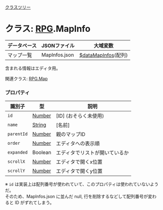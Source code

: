 [クラスツリー](index.md)

# クラス: [RPG](RPG.md).MapInfo

| データベース| JSONファイル | 大域変数 |
| --- | --- | --- |
| マップ一覧 | MapInfos.json | [$dataMapInfos](global.md#datamapInfos-arrayrpgmapInfo)(配列) |

含まれる情報はエディタ用。

関連クラス: [RPG.Map](RPG.Map.md)


### プロパティ

| 識別子 | 型 | 説明 |
| --- | --- | --- |
| `id` | [Number](Number.md) | [ID] \(おそらく未使用) |
| `name` | [String](String.md) | [名前] |
| `parentId` | [Number](Number.md) | 親のマップID |
| `order` | [Number](Number.md) | エディタへの表示順 |
| `expanded` | Boolean | エディタでリストが開いているか |
| `scrollX` | [Number](Number.md) | エディタで開くx位置 |
| `scrollY` | [Number](Number.md) | エディタで開くy位置 |

※ `id` は実装上は配列番号が使われていて、このプロパティは使われていないようだ。<br />
そのため、MapInfos.json に並んだ null, 行を削除するなどして配列番号が変わると ID がずれてしまう。